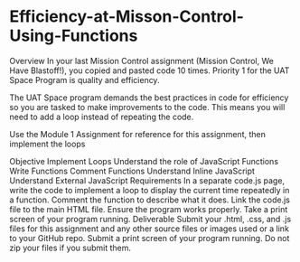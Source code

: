 # Efficiency-at-Misson-Control-Using-Functions
Overview
In your last Mission Control assignment (Mission Control, We Have Blastoff!), you copied and pasted code 10 times.  Priority 1 for the UAT Space Program is quality and efficiency. 

The UAT Space program demands the best practices in code for efficiency so you are tasked to make improvements to the code. This means you will need to add a loop instead of repeating the code. 

Use the Module 1 Assignment for reference for this assignment, then implement the loops

Objective
Implement Loops 
Understand the role of JavaScript Functions
Write Functions
Comment Functions
Understand Inline JavaScript
Understand External JavaScript
Requirements
In a separate code.js page, write the code to implement a loop to display the current time repeatedly in a function.
Comment the function to describe what it does.
Link the code.js file to the main HTML file.
Ensure the program works properly.
Take a print screen of your program running.
Deliverable
Submit your .html, .css, and .js files for this assignment and any other source files or images used or a link to your GitHub repo.
Submit a print screen of your program running.
Do not zip your files if you submit them.
